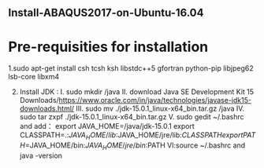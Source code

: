 ## Install-ABAQUS2017-on-Ubuntu-16.04
# Pre-requisities for installation  

1.sudo apt-get install csh tcsh ksh libstdc++5 gfortran python-pip libjpeg62 lsb-core libxm4

2. Install JDK : 
I. sudo mkdir /java
II. download Java SE Development Kit 15 Downloads/https://www.oracle.com/in/java/technologies/javase-jdk15-downloads.html/
III. sudo mv ./jdk-15.0.1_linux-x64_bin.tar.gz /java
IV. sudo tar zxpf ./jdk-15.0.1_linux-x64_bin.tar.gz
V. sudo gedit ~/.bashrc and add： 
export JAVA_HOME=/java/jdk-15.0.1
export CLASSPATH=.:$JAVA_HOME/lib:$JAVA_HOME/jre/lib:$CLASSPATH
export PATH=$JAVA_HOME/bin:$JAVA_HOME/jre/bin:$PATH
VI:source ~/.bashrc and java -version

